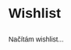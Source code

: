 <!DOCTYPE html>
<html lang="cs">
<head>
  <meta charset="UTF-8" />
  <meta name="viewport" content="width=device-width, initial-scale=1.0"/>
  <title>Wishlist</title>
  <style>
    body {
      font-family: sans-serif;
      max-width: 800px;
      margin: 2rem auto;
      padding: 0 1rem;
      line-height: 1.6;
    }
    img {
      max-width: 100%;
      height: auto;
    }
  </style>
</head>
<body>
  <h1>Wishlist</h1>
  <div id="content">Načítám wishlist...</div>

  <!-- marked.js from CDN -->
  <script src="https://cdn.jsdelivr.net/npm/marked/marked.min.js"></script>
  <script>
    // URL na tvůj wishlist.md soubor
    const markdownUrl = "https://raw.githubusercontent.com/username/repository/branch/path/to/wishlist.md"; 

    fetch(markdownUrl)
      .then(res => res.text())
      .then(md => {
        document.getElementById("content").innerHTML = marked.parse(md);
      })
      .catch(err => {
        document.getElementById("content").innerText = "Chyba při načítání wishlistu.";
        console.error(err);
      });
  </script>
</body>
</html>


